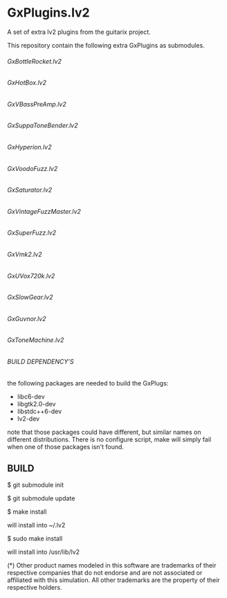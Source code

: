 # GxPlugins.lv2
A set of extra lv2 plugins from the guitarix project.

This repository contain the following extra GxPlugins as submodules.

###### GxBottleRocket.lv2
###### GxHotBox.lv2
###### GxVBassPreAmp.lv2
###### GxSuppaToneBender.lv2
###### GxHyperion.lv2
###### GxVoodoFuzz.lv2
###### GxSaturator.lv2
###### GxVintageFuzzMaster.lv2
###### GxSuperFuzz.lv2
###### GxVmk2.lv2
###### GxUVox720k.lv2
###### GxSlowGear.lv2
###### GxGuvnor.lv2
###### GxToneMachine.lv2


###### BUILD DEPENDENCY’S 

the following packages are needed to build the GxPlugs:

- libc6-dev
- libgtk2.0-dev
- libstdc++6-dev
- lv2-dev

note that those packages could have different, but similar names 
on different distributions. There is no configure script, 
make will simply fail when one of those packages isn't found.

## BUILD 

$ git submodule init

$ git submodule update

$ make install

will install into ~/.lv2

$ sudo make install

will install into /usr/lib/lv2

(*) Other product names modeled in this software are trademarks 
of their respective companies that do not endorse and are not associated 
or affiliated with this simulation. 
All other trademarks are the property of their respective holders.
